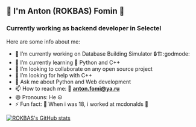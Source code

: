 ## 👋 I'm Anton (ROKBAS) Fomin 👋
### Currently working as backend developer in Selectel 
Here are some info about me:
- 🔭 I’m currently working on  Database Building Simulator 🔒🏗️:godmode:
- 🌱 I’m currently learning 🐍 Python and C++
- 👯 I’m looking to collaborate on any open source project
- 🤔 I’m looking for help with C++
- 💬 Ask me about Python and Web development
- 📫 How to reach me: 📧 **anton.fomi@ya.ru**
- 😄 Pronouns: He ☮
- ⚡ Fun fact: :fries: When i was 18, i worked at mcdonalds :hamburger: 

[![ROKBAS's GitHub stats](https://github-readme-stats.vercel.app/api?username=ROKBAS)](https://github.com/anuraghazra/github-readme-stats)
